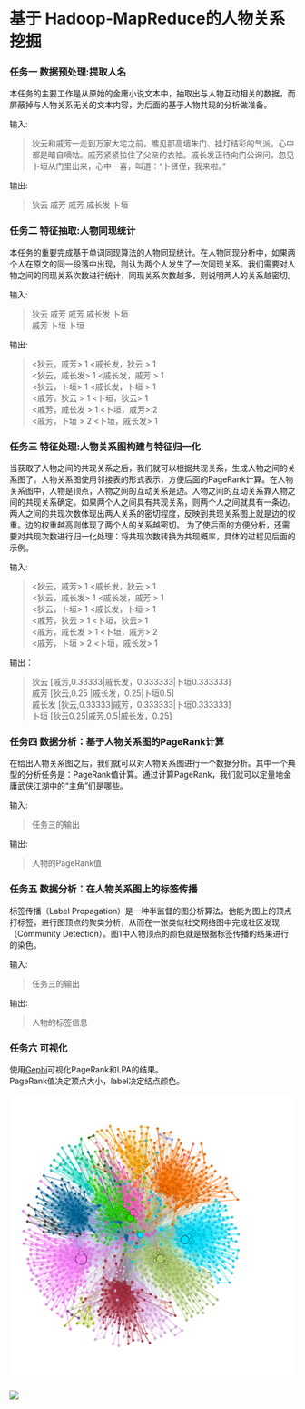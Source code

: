 # 基于 Hadoop-MapReduce的人物关系挖掘


### 任务一 数据预处理:提取人名

本任务的主要工作是从原始的金庸小说文本中，抽取出与人物互动相关的数据，而屏蔽掉与人物关系无关的文本内容，为后面的基于人物共现的分析做准备。

输入:
> 狄云和戚芳一走到万家大宅之前，瞧见那高墙朱门、挂灯结彩的气派，心中都是暗自嘀咕。戚芳紧紧拉住了父亲的衣袖。戚长发正待向门公询问，忽见卜垣从门里出来，心中一喜，叫道：“卜贤侄，我来啦。”

输出:
> 狄云 戚芳 戚芳 戚长发 卜垣


### 任务二 特征抽取:人物同现统计

本任务的重要完成基于单词同现算法的人物同现统计。在人物同现分析中，如果两个人在原文的同一段落中出现，则认为两个人发生了一次同现关系。我们需要对人物之间的同现关系次数进行统计，同现关系次数越多，则说明两人的关系越密切。

输入:
> 狄云 戚芳 戚芳 戚长发 卜垣  
> 戚芳 卜垣 卜垣

输出:
> <狄云，戚芳> 1          <戚长发，狄云 > 1  
> <狄云，戚长发> 1        <戚长发，戚芳 > 1  
> <狄云，卜垣> 1          <戚长发，卜垣 > 1  
> <戚芳，狄云 > 1         <卜垣，狄云> 1  
> <戚芳，戚长发 > 1       <卜垣，戚芳> 2  
> <戚芳，卜垣 > 2         <卜垣，戚长发> 1  


### 任务三 特征处理:人物关系图构建与特征归一化

当获取了人物之间的共现关系之后，我们就可以根据共现关系，生成人物之间的关系图了。人物关系图使用邻接表的形式表示，方便后面的PageRank计算。在人物关系图中，人物是顶点，人物之间的互动关系是边。人物之间的互动关系靠人物之间的共现关系确定。如果两个人之间具有共现关系，则两个人之间就具有一条边。两人之间的共现次数体现出两人关系的密切程度，反映到共现关系图上就是边的权重。边的权重越高则体现了两个人的关系越密切。
为了使后面的方便分析，还需要对共现次数进行归一化处理：将共现次数转换为共现概率，具体的过程见后面的示例。


输入:
> <狄云，戚芳> 1          <戚长发，狄云 > 1  
> <狄云，戚长发> 1        <戚长发，戚芳 > 1  
> <狄云，卜垣> 1          <戚长发，卜垣 > 1  
> <戚芳，狄云 > 1         <卜垣，狄云> 1  
> <戚芳，戚长发 > 1       <卜垣，戚芳> 2  
> <戚芳，卜垣 > 2         <卜垣，戚长发> 1  

输出：
> 狄云 [戚芳,0.33333|戚长发，0.333333|卜垣0.333333]  
> 戚芳 [狄云,0.25 |戚长发，0.25|卜垣0.5]  
> 戚长发 [狄云,0.33333|戚芳，0.333333|卜垣0.333333]  
> 卜垣 [狄云0.25|戚芳,0.5|戚长发，0.25]


### 任务四 数据分析：基于人物关系图的PageRank计算

在给出人物关系图之后，我们就可以对人物关系图进行一个数据分析。其中一个典型的分析任务是：PageRank值计算。通过计算PageRank，我们就可以定量地金庸武侠江湖中的“主角”们是哪些。

输入:
> 任务三的输出

输出:
> 人物的PageRank值


### 任务五 数据分析：在人物关系图上的标签传播

标签传播（Label Propagation）是一种半监督的图分析算法，他能为图上的顶点打标签，进行图顶点的聚类分析，从而在一张类似社交网络图中完成社区发现（Community Detection）。图1中人物顶点的颜色就是根据标签传播的结果进行的染色。

输入:
> 任务三的输出

输出:
> 人物的标签信息


### 任务六 可视化

使用[Gephi](https://gephi.org/)可视化PageRank和LPA的结果。  
PageRank值决定顶点大小，label决定结点颜色。

![](./screenshot/screenshot_000824.png)

![](./screenshot/screenshot_003026.png)


